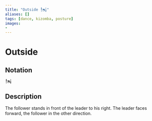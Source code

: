 ```yaml
---
title: "Outside ╿⬔╽"
aliases: [] 
tags: [dance, kizomba, posture] 
images:
-
---
```

# Outside 
## Notation
```
╿⬔╽
```

## Description
The follower stands in front of the leader to his right. The leader faces forward, the follower in the other direction. 
